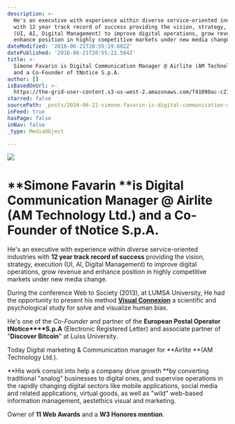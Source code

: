 ```yaml
---
description: >-
  He's an executive with experience within diverse service-oriented industries
  with 12 year track record of success providing the vision, strategy, execution
  (UI, AI, Digital Management) to improve digital operations, grow revenue and
  enhance position in highly competitive markets under new media change.
dateModified: '2016-06-21T20:55:19.602Z'
datePublished: '2016-06-21T20:55:21.564Z'
title: >-
  Simone Favarin is Digital Communication Manager @ Airlite (AM Technology Ltd.)
  and a Co-Founder of tNotice S.p.A.
author: []
isBasedOnUrl: >-
  https://the-grid-user-content.s3-us-west-2.amazonaws.com/f41098ac-c21f-4f47-933b-a47aa5db079e.jpg
starred: false
sourcePath: _posts/2016-06-21-simone-favarin-is-digital-communication-manager-airlite-a.md
inFeed: true
hasPage: false
inNav: false
_type: MediaObject

---
```

![](https://the-grid-user-content.s3-us-west-2.amazonaws.com/f41098ac-c21f-4f47-933b-a47aa5db079e.jpg)

# **Simone Favarin **is Digital Communication Manager @ Airlite (AM Technology Ltd.) and a Co-Founder of tNotice S.p.A.

He's an executive with experience within diverse service-oriented industries with **12 year track record of success** providing the vision, strategy, execution (UI, AI, Digital Management) to improve digital operations, grow revenue and enhance position in highly competitive markets under new media change.

During the conference Web to Society (2013), at LUMSA University, He had the opportunity to present his method **[Visual Connexion][0]** a scientific and psychological study for solve and visualize human bias.

He's one of the _Co-Founder_ and partner of the **European Postal Operator tNotice****S.p.A** (Electronic Registered Letter) and associate partner of "**Discover Bitcoin**" at Luiss University.

Today Digital marketing & Communication manager for **Airlite **(AM Technology Ltd.).

**His work consist into help a company drive growth **by converting traditional "analog" businesses to digital ones, and supervise operations in the rapidly changing digital sectors like mobile applications, social media and related applications, virtual goods, as well as "wild" web-based information management, aestethics visual and marketing.

Owner of **11 Web Awards** and a **W3 Honores mention**.

[0]: https://www.academia.edu/5637586/Visual_Connexion_the_methodology_for_improve_the_self-observation_of_human_bias